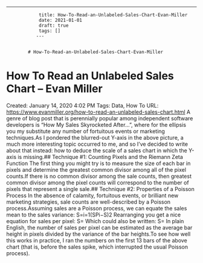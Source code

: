 ---
                title: How-To-Read-an-Unlabeled-Sales-Chart-Evan-Miller
                date: 2021-01-01    
                draft: true
                tags: []
               ---


            # How-To-Read-an-Unlabeled-Sales-Chart-Evan-Miller

# How To Read an Unlabeled Sales Chart – Evan Miller
Created: January 14, 2020 4:02 PM
Tags: Data, How To
URL: https://www.evanmiller.org/how-to-read-an-unlabeled-sales-chart.html
A genre of blog post that is perennially popular among independent software developers is “How My Sales Skyrocketed After…”, where for the ellipsis you my substitute any number of fortuitous events or marketing techniques.As I pondered the blurred-out Y-axis in the above picture, a much more interesting topic occurred to me, and so I’ve decided to write about that instead: how to deduce the scale of a sales chart in which the Y-axis is missing.## Technique #1: Counting Pixels and the Riemann Zeta Function
The first thing you might try is to measure the size of each bar in pixels and determine the greatest common divisor among all of the pixel counts.If there is no common divisor among the sale counts, then greatest common divisor among the pixel counts will correspond to the number of pixels that represent a single sale.## Technique #2: Properties of a Poisson Process
In the absence of calamity, fortuitous events, or brilliant new marketing strategies, sale counts are well-described by a Poisson process.Assuming sales are a Poisson process, we can equate the sales mean to the sales variance:
S=i=1(SPi−S)2
Rearranging you get a nice equation for sales per pixel:
S=
Which could also be written:
S=
In plain English, the number of sales per pixel can be estimated as the average bar height in pixels divided by the variance of the bar heights.To see how well this works in practice, I ran the numbers on the first 13 bars of the above chart (that is, before the sales spike, which interrupted the usual Poisson process).